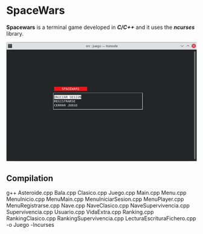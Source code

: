 # SpaceWars
**Spacewars** is a terminal game developed in ***C/C++*** and it uses the ***ncurses*** library.

![](docs/bienvenido.jpg)

## Compilation
g++ Asteroide.cpp Bala.cpp Clasico.cpp Juego.cpp Main.cpp Menu.cpp MenuInicio.cpp MenuMain.cpp MenuIniciarSesion.cpp MenuPlayer.cpp MenuRegistrarse.cpp Nave.cpp NaveClasico.cpp NaveSupervivencia.cpp Supervivencia.cpp Usuario.cpp VidaExtra.cpp Ranking.cpp RankingClasico.cpp RankingSupervivencia.cpp LecturaEscrituraFichero.cpp -o Juego -lncurses
